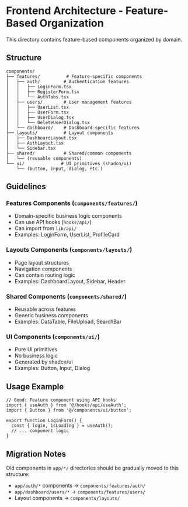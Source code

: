 # Frontend Architecture - Feature-Based Organization

This directory contains feature-based components organized by domain.

## Structure

```
components/
├── features/          # Feature-specific components
│   ├── auth/         # Authentication features
│   │   ├── LoginForm.tsx
│   │   ├── RegisterForm.tsx
│   │   └── AuthTabs.tsx
│   ├── users/        # User management features
│   │   ├── UserList.tsx
│   │   ├── UserForm.tsx
│   │   ├── UserDialog.tsx
│   │   └── DeleteUserDialog.tsx
│   └── dashboard/    # Dashboard-specific features
├── layouts/          # Layout components
│   ├── DashboardLayout.tsx
│   ├── AuthLayout.tsx
│   └── Sidebar.tsx
├── shared/           # Shared/common components
│   └── (reusable components)
└── ui/              # UI primitives (shadcn/ui)
    └── (button, input, dialog, etc.)
```

## Guidelines

### Features Components (`components/features/`)
- Domain-specific business logic components
- Can use API hooks (`hooks/api/`)
- Can import from `lib/api/`
- Examples: LoginForm, UserList, ProfileCard

### Layouts Components (`components/layouts/`)
- Page layout structures
- Navigation components
- Can contain routing logic
- Examples: DashboardLayout, Sidebar, Header

### Shared Components (`components/shared/`)
- Reusable across features
- Generic business components
- Examples: DataTable, FileUpload, SearchBar

### UI Components (`components/ui/`)
- Pure UI primitives
- No business logic
- Generated by shadcn/ui
- Examples: Button, Input, Dialog

## Usage Example

```tsx
// Good: Feature component using API hooks
import { useAuth } from '@/hooks/api/useAuth';
import { Button } from '@/components/ui/button';

export function LoginForm() {
  const { login, isLoading } = useAuth();
  // ... component logic
}
```

## Migration Notes

Old components in `app/*/` directories should be gradually moved to this structure:
- `app/auth/*` components → `components/features/auth/`
- `app/dashboard/users/*` → `components/features/users/`
- Layout components → `components/layouts/`
